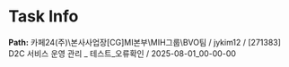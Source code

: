 # Task Info

**Path:** 카페24(주)\본사사업장\[CG]MI본부\MIH그룹\BVO팀 / jykim12 / [271383] D2C 서비스 운영 관리 _ 테스트_오류확인 / 2025-08-01_00-00-00

